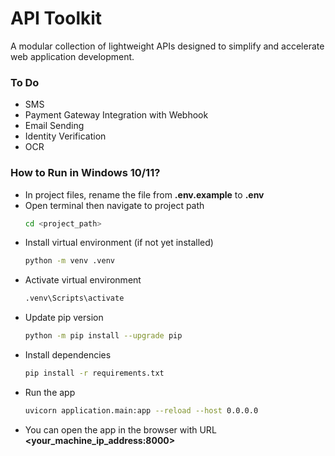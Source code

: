 # API Toolkit

A modular collection of lightweight APIs designed to simplify and accelerate web application development.


### To Do
- SMS
- Payment Gateway Integration with Webhook
- Email Sending
- Identity Verification
- OCR


### How to Run in Windows 10/11?
- In project files, rename the file from **.env.example** to **.env**
- Open terminal then navigate to project path
    ```bash
    cd <project_path>
    ```
- Install virtual environment (if not yet installed)
    ```bash
    python -m venv .venv
    ```
- Activate virtual environment
    ```bash
    .venv\Scripts\activate
    ```
- Update pip version
    ```bash
    python -m pip install --upgrade pip
    ```
- Install dependencies
    ```bash
    pip install -r requirements.txt
    ```
- Run the app
    ```bash
    uvicorn application.main:app --reload --host 0.0.0.0
    ```
- You can open the app in the browser with URL **<your_machine_ip_address:8000>**